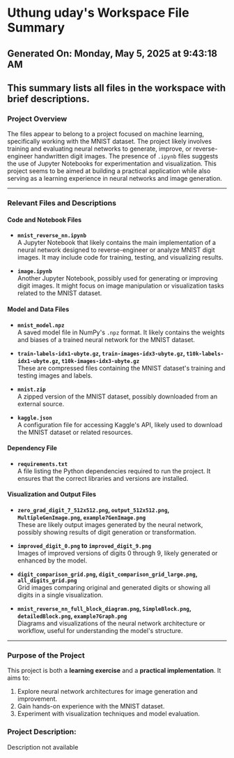 # Uthung uday's Workspace File Summary
## Generated On: Monday, May 5, 2025 at 9:43:18 AM
This summary lists all files in the workspace with brief descriptions.
---
### Project Overview
The files appear to belong to a project focused on machine learning, specifically working with the MNIST dataset. The project likely involves training and evaluating neural networks to generate, improve, or reverse-engineer handwritten digit images. The presence of `.ipynb` files suggests the use of Jupyter Notebooks for experimentation and visualization. This project seems to be aimed at building a practical application while also serving as a learning experience in neural networks and image generation.

---

### Relevant Files and Descriptions

#### **Code and Notebook Files**
- **`mnist_reverse_nn.ipynb`**  
  A Jupyter Notebook that likely contains the main implementation of a neural network designed to reverse-engineer or analyze MNIST digit images. It may include code for training, testing, and visualizing results.

- **`image.ipynb`**  
  Another Jupyter Notebook, possibly used for generating or improving digit images. It might focus on image manipulation or visualization tasks related to the MNIST dataset.

#### **Model and Data Files**
- **`mnist_model.npz`**  
  A saved model file in NumPy's `.npz` format. It likely contains the weights and biases of a trained neural network for the MNIST dataset.

- **`train-labels-idx1-ubyte.gz`, `train-images-idx3-ubyte.gz`, `t10k-labels-idx1-ubyte.gz`, `t10k-images-idx3-ubyte.gz`**  
  These are compressed files containing the MNIST dataset's training and testing images and labels.

- **`mnist.zip`**  
  A zipped version of the MNIST dataset, possibly downloaded from an external source.

- **`kaggle.json`**  
  A configuration file for accessing Kaggle's API, likely used to download the MNIST dataset or related resources.

#### **Dependency File**
- **`requirements.txt`**  
  A file listing the Python dependencies required to run the project. It ensures that the correct libraries and versions are installed.

#### **Visualization and Output Files**
- **`zero_grad_digit_7_512x512.png`, `output_512x512.png`, `MultipleGenImage.png`, `example7GenImage.png`**  
  These are likely output images generated by the neural network, possibly showing results of digit generation or transformation.

- **`improved_digit_0.png` to `improved_digit_9.png`**  
  Images of improved versions of digits 0 through 9, likely generated or enhanced by the model.

- **`digit_comparison_grid.png`, `digit_comparison_grid_large.png`, `all_digits_grid.png`**  
  Grid images comparing original and generated digits or showing all digits in a single visualization.

- **`mnist_reverse_nn_full_block_diagram.png`, `SimpleBlock.png`, `detailedBlock.png`, `example7Graph.png`**  
  Diagrams and visualizations of the neural network architecture or workflow, useful for understanding the model's structure.

---

### Purpose of the Project
This project is both a **learning exercise** and a **practical implementation**. It aims to:
1. Explore neural network architectures for image generation and improvement.
2. Gain hands-on experience with the MNIST dataset.
3. Experiment with visualization techniques and model evaluation. 
### Project Description:
 Description not available
